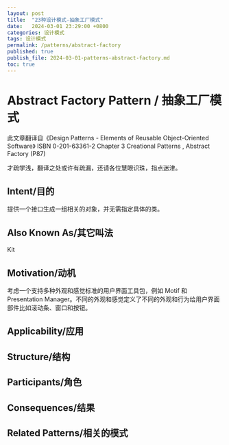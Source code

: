 ```yaml
---
layout: post
title:  "23种设计模式-抽象工厂模式"
date:   2024-03-01 23:29:00 +0800
categories: 设计模式
tags: 设计模式
permalink: /patterns/abstract-factory
published: true
publish_file: 2024-03-01-patterns-abstract-factory.md
toc: true
---
```

# Abstract Factory Pattern / 抽象工厂模式

此文章翻译自《Design Patterns - Elements of Reusable Object-Oriented Software》 ISBN 0-201-63361-2
Chapter 3 Creational Patterns , Abstract Factory (P87)

才疏学浅，翻译之处或许有疏漏，还请各位慧眼识珠，指点迷津。

## Intent/目的

提供一个接口生成一组相关的对象，并无需指定具体的类。

## Also Known As/其它叫法

Kit

## Motivation/动机

考虑一个支持多种外观和感觉标准的用户界面工具包，例如 Motif 和 Presentation Manager。不同的外观和感觉定义了不同的外观和行为给用户界面部件比如滚动条、窗口和按钮。

## Applicability/应用

## Structure/结构

## Participants/角色

## Consequences/结果

## Related Patterns/相关的模式